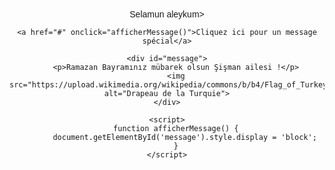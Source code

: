Selamun aleykum>
<html lang="fr">
<head>
    <meta charset="UTF-8">
    <meta name="viewport" content="width=device-width, initial-scale=1.0">
    <title>Bayram Kutlama</title>
    <style>
        body {
            font-family: Arial, sans-serif;
            text-align: center;
            margin-top: 50px;
        }
        #message {
            display: none;
            margin-top: 20px;
            font-size: 24px;
        }
        img {
            width: 100px;
            margin-top: 20px;
        }
    </style>
</head>
<body>

    <a href="#" onclick="afficherMessage()">Cliquez ici pour un message spécial</a>

    <div id="message">
        <p>Ramazan Bayramınız mübarek olsun Şişman ailesi !</p>
        <img src="https://upload.wikimedia.org/wikipedia/commons/b/b4/Flag_of_Turkey.svg" alt="Drapeau de la Turquie">
    </div>

    <script>
        function afficherMessage() {
            document.getElementById('message').style.display = 'block';
        }
    </script>

</body>
</html>
